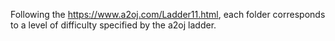 Following the https://www.a2oj.com/Ladder11.html, each folder corresponds to a level of difficulty specified by the a2oj ladder.
